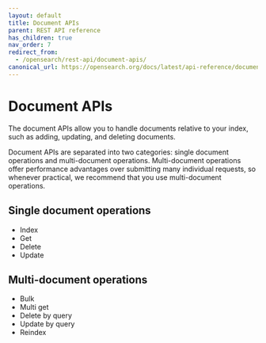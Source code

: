 ```yaml
---
layout: default
title: Document APIs
parent: REST API reference
has_children: true
nav_order: 7
redirect_from:
  - /opensearch/rest-api/document-apis/
canonical_url: https://opensearch.org/docs/latest/api-reference/document-apis/index/
---
```


# Document APIs

The document APIs allow you to handle documents relative to your index, such as adding, updating, and deleting documents.

Document APIs are separated into two categories: single document operations and multi-document operations. Multi-document operations offer performance advantages over submitting many individual requests, so whenever practical, we recommend that you use multi-document operations.

## Single document operations

- Index
- Get
- Delete
- Update

## Multi-document operations

- Bulk
- Multi get
- Delete by query
- Update by query
- Reindex
